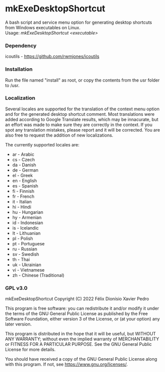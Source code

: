 # mkExeDesktopShortcut
A bash script and service menu option for generating desktop shortcuts from Windows executables on Linux.  
Usage: *mkExeDesktopShortcut \<executable\>*

### Dependency
icoutils - https://github.com/rwmjones/icoutils

### Installation
Run the file named "install" as root, or copy the contents from the usr folder to /usr.
 
### Localization
Several locales are supported for the translation of the context menu option and for the generated desktop shortcut comment. Most translations were added according to Google Translate results, which may be innacurate, but an effort was made to make sure they are correctly in the context. If you spot any translation mistakes, please report and it will be corrected. You are also free to request the addition of new localizations.

The currently supported locales are:

* ar - Arabic
* cs - Czech
* da - Danish
* de - German
* el - Greek
* en - English
* es - Spanish
* fi - Finnish
* fr - French
* it - Italian
* hi - Hindi
* hu - Hungarian
* hy - Armenian
* id - Indonesian
* is - Icelandic
* lt - Lithuanian
* pl - Polish
* pt - Portuguese
* ru - Russian
* sv - Swedish
* th - Thai
* uk - Ukrainian
* vi - Vietnamese
* zh - Chinese (Traditional)

### GPL v3.0
mkExeDesktopShortcut
Copyright (C) 2022 Félix Dionísio Xavier Pedro

This program is free software: you can redistribute it and/or modify
it under the terms of the GNU General Public License as published by
the Free Software Foundation, either version 3 of the License, or
(at your option) any later version.

This program is distributed in the hope that it will be useful,
but WITHOUT ANY WARRANTY; without even the implied warranty of
MERCHANTABILITY or FITNESS FOR A PARTICULAR PURPOSE.  See the
GNU General Public License for more details.

You should have received a copy of the GNU General Public License
along with this program.  If not, see <https://www.gnu.org/licenses/>.
